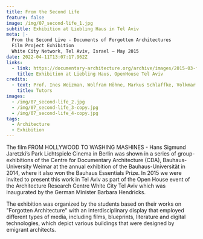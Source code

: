 ```yaml
---
title: From the Second Life
feature: false
image: /img/07_second-life_1.jpg
subtitle: Exhibition at Liebling Haus in Tel Aviv
meta: |-
  From the Second Live - Documents of Forgotten Architectures
  Film Project Exhibition
  White City Network, Tel Aviv, Israel – May 2015
date: 2022-04-11T13:07:17.962Z
links:
  - link: https://documentary-architecture.org/archive/images/2015-03-from-the-second-life-liebling-haus-3.jpg
    title: Exhibition at Liebling Haus, OpenHouse Tel Aviv
credits:
  - text: Prof. Ines Weizman, Wolfram Höhne, Markus Schlaffke, Volkmar Umlauft
    title: Tutors
images:
  - /img/07_second-life_2.jpg
  - /img/07_second-life_3-copy.jpg
  - /img/07_second-life_4-copy.jpg
tags:
  - Architecture
  - Exhibition
---
```

The film FROM HOLLYWOOD TO WASHING MASHINES - Hans Sigmund Jaretzki’s Park Lichtspiele Cinema in Berlin was shown in a series of group-exhibitions of the Centre for Documentary Architecture (CDA), Bauhaus-University Weimar at the annual exhibition of the Bauhaus-Universität in 2014, where it also won the Bauhaus Essentials Prize. In 2015 we were invited to present this work in Tel Aviv as part of the Open House event of the Architecture Research Centre White City Tel Aviv which was inaugurated by the German Minister Barbara Hendricks.

The exhibition was organized by the students based on their works on "Forgotten Architecture" with an interdisciplinary display that employed different types of media, including films, blueprints, literature and digital technologies, which depict various buildings that were designed by emigrant architects.
